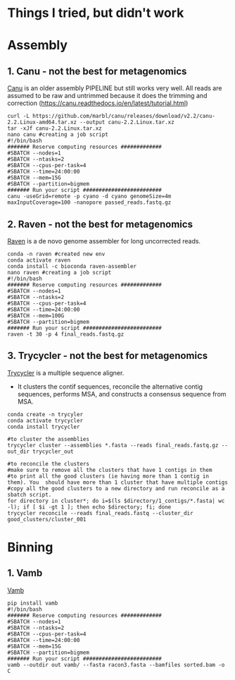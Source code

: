 # Things I tried, but didn't work
# Assembly
## 1. Canu - not the best for metagenomics
[Canu](https://github.com/marbl/canu/releases) is an older assembly PIPELINE but still works very well. 
All reads are assumed to be raw and untrimmed because it does the trimming and correction
(https://canu.readthedocs.io/en/latest/tutorial.html)
```
curl -L https://github.com/marbl/canu/releases/download/v2.2/canu-2.2.Linux-amd64.tar.xz --output canu-2.2.Linux.tar.xz 
tar -xJf canu-2.2.Linux.tar.xz
nano canu #creating a job script
#!/bin/bash
####### Reserve computing resources #############
#SBATCH --nodes=1
#SBATCH --ntasks=2
#SBATCH --cpus-per-task=4
#SBATCH --time=24:00:00
#SBATCH --mem=15G
#SBATCH --partition=bigmem
####### Run your script #########################
canu -useGrid=remote -p cyano -d cyano genomeSize=4m maxInputCoverage=100 -nanopore passed_reads.fastq.gz
```
## 2. Raven - not the best for metagenomics
[Raven](https://github.com/lbcb-sci/raven) is a de novo genome assembler for long uncorrected reads.
```
conda -n raven #created new env 
conda activate raven
conda install -c bioconda raven-assembler
nano raven #creating a job script
#!/bin/bash
####### Reserve computing resources #############
#SBATCH --nodes=1
#SBATCH --ntasks=2
#SBATCH --cpus-per-task=4
#SBATCH --time=24:00:00
#SBATCH --mem=100G
#SBATCH --partition=bigmem
####### Run your script #########################
raven -t 30 -p 4 final_reads.fastq.gz
```
## 3. Trycycler - not the best for metagenomics
[Trycycler](https://github.com/rrwick/Trycycler/wiki) is a multiple sequence aligner. 
- It clusters the contif sequences, reconcile the alternative contig sequences, performs MSA, and constructs a consensus sequence from MSA. 
```
conda create -n trycyler
conda activate trycycler
conda install trycycler

#to cluster the assemblies
trycycler cluster --assemblies *.fasta --reads final_reads.fastq.gz --out_dir trycycler_out

#to reconcile the clusters
#make sure to remove all the clusters that have 1 contigs in them
#to print all the good clusters (ie having more than 1 contig in them). You  should have more than 1 cluster that have multiple contigs
#copy all the good clusters to a new directory and run reconcile as a sbatch script. 
for directory in cluster*; do i=$(ls $directory/1_contigs/*.fasta| wc -l); if [ $i -gt 1 ]; then echo $directory; fi; done
trycycler reconcile --reads final_reads.fastq --cluster_dir good_clusters/cluster_001
```
# Binning
## 1. Vamb
[Vamb](https://github.com/RasmussenLab/vamb)
```
pip install vamb
#!/bin/bash
####### Reserve computing resources #############
#SBATCH --nodes=1
#SBATCH --ntasks=2
#SBATCH --cpus-per-task=4
#SBATCH --time=24:00:00
#SBATCH --mem=15G
#SBATCH --partition=bigmem
####### Run your script #########################
vamb --outdir out vamb/ --fasta racon3.fasta --bamfiles sorted.bam -o C 
```
